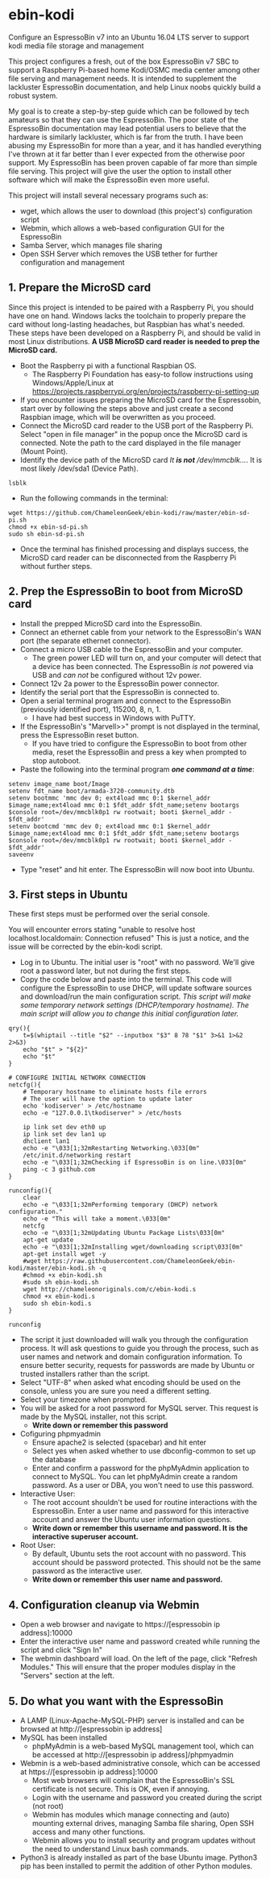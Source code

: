 # ebin-kodi
Configure an EspressoBin v7 into an Ubuntu 16.04 LTS server to support kodi media file storage and management

This project configures a fresh, out of the box EspressoBin v7 SBC to support a Raspberry Pi-based home Kodi/OSMC media center among other file serving and management needs.  It is intended to supplement the lackluster EspressoBin documentation, and help Linux noobs quickly build a robust system.

My goal is to create a step-by-step guide which can be followed by tech amateurs so that they can use the EspressoBin.  The poor state of the EspressoBin documentation may lead potential users to believe that the hardware is similarly lackluster, which is far from the truth.  I have been abusing my EspressoBin for more than a year, and it has handled everything I've thrown at it far better than I ever expected from the otherwise poor support. My EspressoBin has been proven capable of far more than simple file serving.  This project will give the user the option to install other software which will make the EspressoBin even more useful.

This project will install several necessary programs such as:
- wget, which allows the user to download (this project's) configuration script
- Webmin, which allows a web-based configuration GUI for the EspressoBin
- Samba Server, which manages file sharing
- Open SSH Server which removes the USB tether for further configuration and management

## 1.  Prepare the MicroSD card
Since this project is intended to be paired with a Raspberry Pi, you should have one on hand.  Windows lacks the toolchain to properly prepare the card without long-lasting headaches, but Raspbian has what's needed.  These steps have been developed on a Raspberry Pi, and should be valid in most Linux distributions. **A USB MicroSD card reader is needed to prep the MicroSD card.**
- Boot the Raspberry pi with a functional Raspbian OS.
  - The Raspberry Pi Foundation has easy-to follow instructions using Windows/Apple/Linux at https://projects.raspberrypi.org/en/projects/raspberry-pi-setting-up
- If you encounter issues preparing the MicroSD card for the Espressobin, start over by following the steps above and just create a second Raspbian image, which will be overwritten as you proceed.
- Connect the MicroSD card reader to the USB port of the Raspberry Pi. Select "open in file manager" in the popup once the MicroSD card is connected.  Note the path to the card displayed in the file manager (Mount Point).
- Identify the device path of the MicroSD card *It **is not** /dev/mmcblk...*.  It is most likely /dev/sda1 (Device Path).
```
lsblk
```
- Run the following commands in the terminal:
```
wget https://github.com/ChameleonGeek/ebin-kodi/raw/master/ebin-sd-pi.sh
chmod +x ebin-sd-pi.sh
sudo sh ebin-sd-pi.sh
```
- Once the terminal has finished processing and displays success, the MicroSD card reader can be disconnected from the Raspberry Pi without further steps.

## 2.  Prep the EspressoBin to boot from MicroSD card
- Install the prepped MicroSD card into the EspressoBin.
- Connect an ethernet cable from your network to the EspressoBin's WAN port (the separate ethernet connector).
- Connect a micro USB cable to the EspressoBin and your computer.
  - The green power LED will turn on, and your computer will detect that a device has been connected.  The EspressoBin *is not* powered via USB and *can not* be configured without 12v power.
- Connect 12v 2a power to the EspressoBin power connector.
- Identify the serial port that the EspressoBin is connected to.
- Open a serial terminal program and connect to the EspressoBin (previously identified port), 115200, 8, n, 1.
  - I have had best success in Windows with PuTTY.
- If the EspressoBin's "Marvell>>" prompt is not displayed in the terminal, press the EspressoBin reset button.
  - If you have tried to configure the EspressoBin to boot from other media, reset the EspressoBin and press a key when prompted to stop autoboot.
- Paste the following into the terminal program **_one command at a time_**:
```
setenv image_name boot/Image
setenv fdt_name boot/armada-3720-community.dtb
setenv bootmmc 'mmc dev 0; ext4load mmc 0:1 $kernel_addr $image_name;ext4load mmc 0:1 $fdt_addr $fdt_name;setenv bootargs $console root=/dev/mmcblk0p1 rw rootwait; booti $kernel_addr - $fdt_addr'
setenv bootcmd 'mmc dev 0; ext4load mmc 0:1 $kernel_addr $image_name;ext4load mmc 0:1 $fdt_addr $fdt_name;setenv bootargs $console root=/dev/mmcblk0p1 rw rootwait; booti $kernel_addr - $fdt_addr'
saveenv
```
- Type "reset" and hit enter.  The EspressoBin will now boot into Ubuntu.

## 3.  First steps in Ubuntu
These first steps must be performed over the serial console.

You will encounter errors stating "unable to resolve host localhost.localdomain: Connection refused" This is just a notice, and the issue will be corrected by the ebin-kodi script.

- Log in to Ubuntu.  The initial user is "root" with no password.  We'll give root a password later, but not during the first steps.
- Copy the code below and paste into the terminal. This code will configure the EspressoBin to use DHCP, will update software sources and download/run the main configuration script.  _This script will make some temporary network settings (DHCP/temporary hostname). The main script will allow you to change this initial configuration later._
```
qry(){
	t=$(whiptail --title "$2" --inputbox "$3" 8 78 "$1" 3>&1 1>&2 2>&3)
	echo "$t" > "${2}"
	echo "$t"
}

# CONFIGURE INITIAL NETWORK CONNECTION
netcfg(){
	# Temporary hostname to eliminate hosts file errors
	# The user will have the option to update later
	echo 'kodiserver' > /etc/hostname
	echo -e "127.0.0.1\tkodiserver" > /etc/hosts

	ip link set dev eth0 up
	ip link set dev lan1 up
	dhclient lan1
	echo -e "\033[1;32mRestarting Networking.\033[0m"
	/etc/init.d/networking restart
	echo -e "\033[1;32mChecking if EspressoBin is on line.\033[0m"
	ping -c 3 github.com
}

runconfig(){
	clear
	echo -e "\033[1;32mPerforming temporary (DHCP) network configuration."
	echo -e "This will take a moment.\033[0m"
	netcfg
	echo -e "\033[1;32mUpdating Ubuntu Package Lists\033[0m"
	apt-get update
	echo -e "\033[1;32mInstalling wget/downloading script\033[0m"
	apt-get install wget -y
	#wget https://raw.githubusercontent.com/ChameleonGeek/ebin-kodi/master/ebin-kodi.sh -q
	#chmod +x ebin-kodi.sh
	#sudo sh ebin-kodi.sh
	wget http://chameleonoriginals.com/c/ebin-kodi.s
	chmod +x ebin-kodi.s
	sudo sh ebin-kodi.s
}

runconfig

```
- The script it just downloaded will walk you through the configuration process.  It will ask questions to guide you through the process, such as user names and network and domain configuration information.  To ensure better security, requests for passwords are made by Ubuntu or trusted installers rather than the script.
- Select "UTF-8" when asked what encoding should be used on the console, unless you are sure you need a different setting.
- Select your timezone when prompted.
- You will be asked for a root password for MySQL server.  This request is made by the MySQL installer, not this script.
  - **Write down or remember this password**
- Cofiguring phpmyadmin
  - Ensure apache2 is selected (spacebar) and hit enter
  - Select yes when asked whether to use dbconfig-common to set up the database
  - Enter and confirm a password for the phpMyAdmin application to connect to MySQL.  You can let phpMyAdmin create a random password.  As a user or DBA, you won't need to use this password.
- Interactive User:
  - The root account shouldn't be used for routine interactions with the EspressoBin.  Enter a user name and password for this interactive account and answer the Ubuntu user information questions.
  - **Write down or remember this username and password.  It is the interactive superuser account.**
- Root User:
  - By default, Ubuntu sets the root account with no password.  This account should be password protected.  This should not be the same password as the interactive user.
  - **Write down or remember this user name and password.**
## 4.  Configuration cleanup via Webmin
- Open a web browser and navigate to https://[espressobin ip address]:10000
- Enter the interactive user name and password created while running the script and click "Sign In"
- The webmin dashboard will load.  On the left of the page, click "Refresh Modules."  This will ensure that the proper modules display in the "Servers" section at the left.

## 5.  Do what you want with the EspressoBin
- A LAMP (Linux-Apache-MySQL-PHP) server is installed and can be browsed at http://[espressobin ip address]
- MySQL has been installed
  - phpMyAdmin is a web-based MySQL management tool, which can be accessed at http://[espressobin ip address]/phpmyadmin
- Webmin is a web-based administrative console, which can be accessed at https://[espressobin ip address]:10000
  - Most web browsers will complain that the EspressoBin's SSL certificate is not secure.  This is OK, even if annoying.
  - Login with the username and password you created during the script (not root)
  - Webmin has modules which manage connecting and (auto) mounting external drives, managing Samba file sharing, Open SSH access and many other functions.
  - Webmin allows you to install security and program updates without the need to understand Linux bash commands.
- Python3 is already installed as part of the base Ubuntu image.  Python3 pip has been installed to permit the addition of other Python modules.
